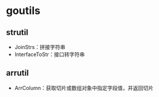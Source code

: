 # goutils

## strutil
*   JoinStrs：拼接字符串
*   InterfaceToStr：接口转字符串

## arrutil
*   ArrColumn：获取切片或数组对象中指定字段值，并返回切片